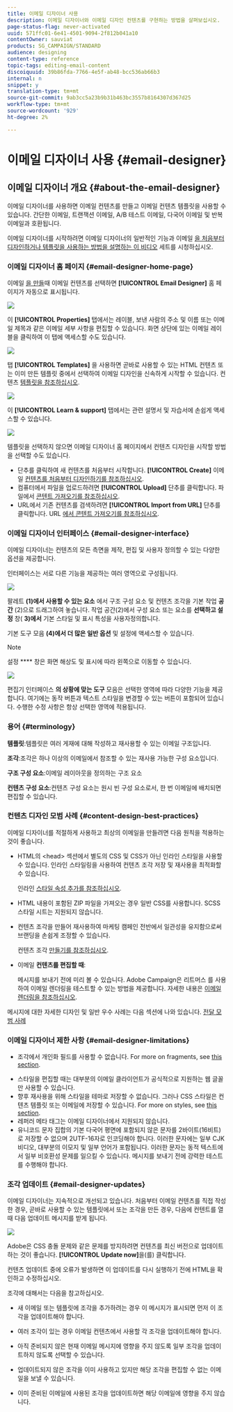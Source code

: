 ```yaml
---
title: 이메일 디자이너 사용
description: 이메일 디자이너와 이메일 디자인 컨텐츠를 구현하는 방법을 살펴보십시오.
page-status-flag: never-activated
uuid: 571ffc01-6e41-4501-9094-2f812b041a10
contentOwner: sauviat
products: SG_CAMPAIGN/STANDARD
audience: designing
content-type: reference
topic-tags: editing-email-content
discoiquuid: 39b86fda-7766-4e5f-ab48-bcc536ab66b3
internal: n
snippet: y
translation-type: tm+mt
source-git-commit: 9ab3cc5a23b9b31b463bc3557b8164307d367d25
workflow-type: tm+mt
source-wordcount: '929'
ht-degree: 2%

---
```



# 이메일 디자이너 사용 {#email-designer}

## 이메일 디자이너 개요 {#about-the-email-designer}

이메일 디자이너를 사용하면 이메일 컨텐츠를 만들고 이메일 컨텐츠 템플릿을 사용할 수 있습니다. 간단한 이메일, 트랜잭션 이메일, A/B 테스트 이메일, 다국어 이메일 및 반복 이메일과 호환됩니다.

이메일 디자이너를 시작하려면 이메일 디자이너의 일반적인 기능과 이메일 [을 처음부터 디자인하거나 템플릿을 사용하는 방법을 설명하는 이 비디오](https://docs.adobe.com/content/help/en/campaign-learn/campaign-standard-tutorials/designing-content/email-designer/email-designer-overview.html#GettingStarted) 세트를 시청하십시오.

### 이메일 디자이너 홈 페이지 {#email-designer-home-page}

이메일 [을 만들](../../channels/using/creating-an-email.md)때 이메일 컨텐츠를 선택하면 **[!UICONTROL Email Designer]** 홈 페이지가 자동으로 표시됩니다.

![](assets/email_designer_home_page.png)

이 **[!UICONTROL Properties]** 탭에서는 레이블, 보낸 사람의 주소 및 이름 또는 이메일 제목과 같은 이메일 세부 사항을 편집할 수 있습니다. 화면 상단에 있는 이메일 레이블을 클릭하여 이 탭에 액세스할 수도 있습니다.

![](assets/email_designer_home_properties.png)

탭 **[!UICONTROL Templates]** 을 사용하면 곧바로 사용할 수 있는 HTML 컨텐츠 또는 이미 만든 템플릿 중에서 선택하여 이메일 디자인을 신속하게 시작할 수 있습니다. 컨텐츠 [템플릿을 참조하십시오](../../designing/using/using-reusable-content.md#content-templates).

![](assets/email_designer_home_templates.png)

이 **[!UICONTROL Learn & support]** 탭에서는 관련 설명서 및 자습서에 손쉽게 액세스할 수 있습니다.

![](assets/email_designer_home_support.png)

템플릿을 선택하지 않으면 이메일 디자이너 홈 페이지에서 컨텐츠 디자인을 시작할 방법을 선택할 수도 있습니다.

* 단추를 클릭하여 새 컨텐츠를 처음부터 시작합니다. **[!UICONTROL Create]** 이메일 [컨텐츠를 처음부터 디자인하기를 참조하십시오](../../designing/using/designing-from-scratch.md#designing-an-email-content-from-scratch).
* 컴퓨터에서 파일을 업로드하려면 **[!UICONTROL Upload]** 단추를 클릭합니다. 파일에서 [콘텐트 가져오기를 참조하십시오](../../designing/using/using-existing-content.md#importing-content-from-a-file).
* URL에서 기존 컨텐츠를 검색하려면 **[!UICONTROL Import from URL]** 단추를 클릭합니다. URL [에서 콘텐트 가져오기를 참조하십시오](../../designing/using/using-existing-content.md#importing-content-from-a-url).

### 이메일 디자이너 인터페이스 {#email-designer-interface}

이메일 디자이너는 컨텐츠의 모든 측면을 제작, 편집 및 사용자 정의할 수 있는 다양한 옵션을 제공합니다.

인터페이스는 서로 다른 기능을 제공하는 여러 영역으로 구성됩니다.

![](assets/email_designer_overview.png)

팔레트 **(1)에서 사용할 수 있는 요소** 에서 구조 구성 요소 및 컨텐츠 조각을 기본 작업 **공간** (2)으로 드래그하여 놓습니다. 작업 공간(2)에서 구성 요소 또는 요소를 **선택하고 설정** 창( **3)에서** 기본 스타일 및 표시 특성을 사용자정의합니다.

기본 도구 모음 **(4)에서 더 많은 일반 옵션** 및 설정에 액세스할 수 있습니다.

>[!NOTE]
>
>설정 **** 창은 화면 해상도 및 표시에 따라 왼쪽으로 이동할 수 있습니다.

![](assets/email_designer_toolbar.png)

편집기 인터페이스 **의 상황에 맞는 도구** 모음은 선택한 영역에 따라 다양한 기능을 제공합니다. 여기에는 동작 버튼과 텍스트 스타일을 변경할 수 있는 버튼이 포함되어 있습니다. 수행한 수정 사항은 항상 선택한 영역에 적용됩니다.

### 용어 {#terminology}

**템플릿**:템플릿은 여러 게재에 대해 작성하고 재사용할 수 있는 이메일 구조입니다.

**조각**:조각은 하나 이상의 이메일에서 참조할 수 있는 재사용 가능한 구성 요소입니다.

**구조 구성 요소**:이메일 레이아웃을 정의하는 구조 요소

**컨텐츠 구성 요소**:컨텐츠 구성 요소는 원시 빈 구성 요소로서, 한 번 이메일에 배치되면 편집할 수 있습니다.

### 컨텐츠 디자인 모범 사례 {#content-design-best-practices}

이메일 디자이너를 적절하게 사용하고 최상의 이메일을 만들려면 다음 원칙을 적용하는 것이 좋습니다.

* HTML의 &lt;head> 섹션에서 별도의 CSS 및 CSS가 아닌 인라인 스타일을 사용할 수 있습니다. 인라인 스타일링을 사용하여 컨텐츠 조각 저장 및 재사용을 최적화할 수 있습니다.

   인라인 [스타일 속성 추가를 참조하십시오](../../designing/using/styles.md#adding-inline-styling-attributes).

* HTML 내용이 포함된 ZIP 파일을 가져오는 경우 일반 CSS를 사용합니다. SCSS 스타일 시트는 지원되지 않습니다.

* 컨텐츠 조각을 만들어 재사용하여 마케팅 캠페인 전반에서 일관성을 유지함으로써 브랜딩을 손쉽게 조정할 수 있습니다.

   컨텐츠 조각 [만들기를 참조하십시오](../../designing/using/using-reusable-content.md#creating-a-content-fragment).

* 이메일 **컨텐츠를 편집할 때**:

   메시지를 보내기 전에 미리 볼 수 있습니다. Adobe Campaign은 리트머스 를 사용하여 이메일 렌더링을 테스트할 수 있는 방법을 제공합니다. 자세한 내용은 [이메일 렌더링을 참조하십시오](../../sending/using/email-rendering.md).

메시지에 대한 자세한 디자인 및 일반 우수 사례는 다음 섹션에 나와 있습니다. [전달 모범 사례](../../sending/using/delivery-best-practices.md)

### 이메일 디자이너 제한 사항 {#email-designer-limitations}

* 조각에서 개인화 필드를 사용할 수 없습니다. For more on fragments, see [this section](../../designing/using/using-reusable-content.md#about-fragments).

<!--* You cannot save directly as a fragment some content of an email that you are editing within the Email Designer. You need to copy-paste the HTML corresponding to that content into a new fragment. For more on this, see [Saving content as a fragment](../../designing/using/using-reusable-content.md#saving-content-as-a-fragment).-->
* 스타일을 편집할 때는 대부분의 이메일 클라이언트가 공식적으로 지원하는 웹 글꼴만 사용할 수 있습니다.
* 향후 재사용을 위해 스타일을 테마로 저장할 수 없습니다. 그러나 CSS 스타일은 컨텐츠 템플릿 또는 이메일에 저장할 수 있습니다. For more on styles, see [this section](../../designing/using/styles.md).
* 레퍼러 메타 태그는 이메일 디자이너에서 지원되지 않습니다.
* 유니코드 문자 집합의 기본 다국어 평면에 포함되지 않은 문자를 2바이트(16비트)로 저장할 수 없으며 2UTF-16자로 인코딩해야 합니다. 이러한 문자에는 일부 CJK 비디오, 대부분의 이모지 및 일부 언어가 포함됩니다.
이러한 문자는 동적 텍스트에서 일부 비호환성 문제를 일으킬 수 있습니다. 메시지를 보내기 전에 강력한 테스트를 수행해야 합니다.

### 조각 업데이트 {#email-designer-updates}

이메일 디자이너는 지속적으로 개선되고 있습니다. 처음부터 이메일 컨텐츠를 직접 작성한 경우, 곧바로 사용할 수 있는 템플릿에서 또는 조각을 만든 경우, 다음에 컨텐트를 열 때 다음 업데이트 메시지를 받게 됩니다.

![](assets/email_designer_fragment_patch_message.png)

Adobe은 CSS 충돌 문제와 같은 문제를 방지하려면 컨텐츠를 최신 버전으로 업데이트하는 것이 좋습니다. **[!UICONTROL Update now]**&#x200B;을(를) 클릭합니다.

컨텐츠 업데이트 중에 오류가 발생하면 이 업데이트를 다시 실행하기 전에 HTML을 확인하고 수정하십시오.

조각에 대해서는 다음을 참고하십시오.

* 새 이메일 또는 템플릿에 조각을 추가하려는 경우 이 메시지가 표시되면 먼저 이 조각을 업데이트해야 합니다.

* 여러 조각이 있는 경우 이메일 컨텐츠에서 사용할 각 조각을 업데이트해야 합니다.

* 아직 준비되지 않은 현재 이메일 메시지에 영향을 주지 않도록 일부 조각을 업데이트하지 않도록 선택할 수 있습니다.

* 업데이트되지 않은 조각을 이미 사용하고 있지만 해당 조각을 편집할 수 없는 이메일을 보낼 수 있습니다.

* 이미 준비된 이메일에 사용된 조각을 업데이트하면 해당 이메일에 영향을 주지 않습니다.
